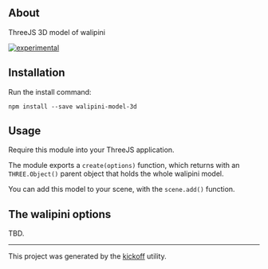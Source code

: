 ## About

ThreeJS 3D model of walipini

[![experimental](http://badges.github.io/stability-badges/dist/experimental.svg)](http://github.com/badges/stability-badges)

## Installation

Run the install command:

    npm install --save walipini-model-3d

## Usage

Require this module into your ThreeJS application.

The module exports a `create(options)` function,
which returns with an `THREE.Object()` parent object that holds the whole walipini model.

You can add this model to your scene, with the `scene.add()` function.

## The walipini options

TBD.

---

This project was generated by the
[kickoff](https://github.com/tombenke/kickoff) utility.
